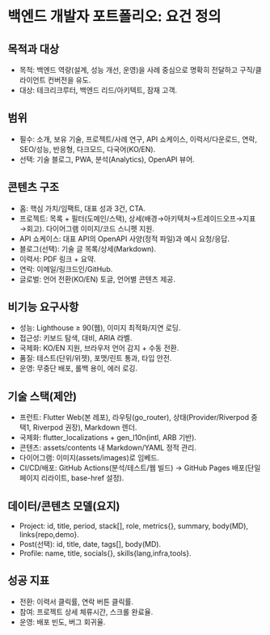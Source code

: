 # 백엔드 개발자 포트폴리오: 요건 정의

## 목적과 대상
- 목적: 백엔드 역량(설계, 성능 개선, 운영)을 사례 중심으로 명확히 전달하고 구직/클라이언트 컨버전을 유도.
- 대상: 테크리크루터, 백엔드 리드/아키텍트, 잠재 고객.

## 범위
- 필수: 소개, 보유 기술, 프로젝트/사례 연구, API 쇼케이스, 이력서/다운로드, 연락, SEO/성능, 반응형, 다크모드, 다국어(KO/EN).
- 선택: 기술 블로그, PWA, 분석(Analytics), OpenAPI 뷰어.

## 콘텐츠 구조
- 홈: 핵심 가치/임팩트, 대표 성과 3건, CTA.
- 프로젝트: 목록 + 필터(도메인/스택), 상세(배경→아키텍처→트레이드오프→지표→회고). 다이어그램 이미지/코드 스니펫 지원.
- API 쇼케이스: 대표 API의 OpenAPI 사양(정적 파일)과 예시 요청/응답.
- 블로그(선택): 기술 글 목록/상세(Markdown).
- 이력서: PDF 링크 + 요약.
- 연락: 이메일/링크드인/GitHub.
 - 글로벌: 언어 전환(KO/EN) 토글, 언어별 콘텐츠 제공.

## 비기능 요구사항
- 성능: Lighthouse ≥ 90(웹), 이미지 최적화/지연 로딩.
- 접근성: 키보드 탐색, 대비, ARIA 라벨.
- 국제화: KO/EN 지원, 브라우저 언어 감지 + 수동 전환.
- 품질: 테스트(단위/위젯), 포맷/린트 통과, 타입 안전.
- 운영: 무중단 배포, 롤백 용이, 에러 로깅.

## 기술 스택(제안)
- 프런트: Flutter Web(본 레포), 라우팅(go_router), 상태(Provider/Riverpod 중 택1, Riverpod 권장), Markdown 렌더.
- 국제화: flutter_localizations + gen_l10n(intl, ARB 기반).
- 콘텐츠: assets/contents 내 Markdown/YAML 정적 관리.
- 다이어그램: 이미지(assets/images)로 임베드.
- CI/CD/배포: GitHub Actions(분석/테스트/웹 빌드) → GitHub Pages 배포(단일 페이지 리라이트, base-href 설정).

## 데이터/콘텐츠 모델(요지)
- Project: id, title, period, stack[], role, metrics{}, summary, body(MD), links{repo,demo}.
- Post(선택): id, title, date, tags[], body(MD).
- Profile: name, title, socials{}, skills{lang,infra,tools}.

## 성공 지표
- 전환: 이력서 클릭률, 연락 버튼 클릭률.
- 참여: 프로젝트 상세 체류시간, 스크롤 완료율.
- 운영: 배포 빈도, 버그 회귀율.
